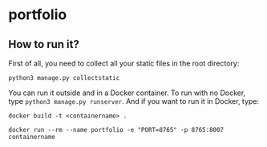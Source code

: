 # portfolio

## How to run it?
First of all, you need to collect all your static files in the root directory:
```
python3 manage.py collectstatic
```
You can run it outside and in a Docker container. To run with no Docker, type `python3 manage.py runserver`. And if you want to run it in Docker, type:
```
docker build -t <containername> .
```
```
docker run --rm --name portfolio -e "PORT=8765" -p 8765:8007 containername
```
